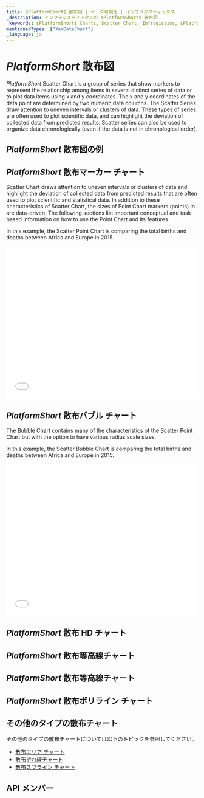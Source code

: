 ```yaml
---
title: $PlatformShort$ 散布図 | データ可視化 | インフラジスティックス
_description: インフラジスティックスの $PlatformShort$ 散布図
_keywords: $PlatformShort$ Charts, Scatter Chart, Infragistics, $PlatformShort$ チャート, 散布図, インフラジスティックス
mentionedTypes: ["XamDataChart"]
_language: ja
---
```

# $PlatformShort$ 散布図

$PlatformShort$ Scatter Chart is a group of series that show markers to represent the relationship among items in several distinct series of data or to plot data items using x and y coordinates. The x and y coordinates of the data point are determined by two numeric data columns. The Scatter Series draw attention to uneven intervals or clusters of data. These types of series are often used to plot scientific data, and can highlight the deviation of collected data from predicted results. Scatter series can also be used to organize data chronologically (even if the data is not in chronological order).

## $PlatformShort$ 散布図の例
<!-- TODO use this iframe which will point to a new sample:
<iframe src='{environment:dvDemosBaseUrl}/charts/data-chart-type-scatter-series' width="100%" height="100%" seamless frameBorder="0" onload="onXPlatSampleIframeContentLoaded(this);" alt="$PlatformShort$ 散布図の例"></iframe> -->

## $PlatformShort$ 散布マーカー チャート

Scatter Chart draws attention to uneven intervals or clusters of data and highlight the deviation of collected data from predicted results that are often used to plot scientific and statistical data. In addition to these characteristics of Scatter Chart, the sizes of Point Chart markers (points) in are data-driven. The following sections list important conceptual and task-based information on how to use the Point Chart and its features.

In this example, the Scatter Point Chart is comparing the total births and deaths between Africa and Europe in 2015.

<div class="sample-container loading" style="height: 400px">
    <iframe id="cc-chart-with-legend" src='{environment:dvDemosBaseUrl}/charts/data-chart-scatter-point-chart' width="100%" height="100%" seamless frameBorder="0" onload="onXPlatSampleIframeContentLoaded(this);" alt="$PlatformShort$ 散布マーカー チャート"></iframe>
</div>

<div class="divider--half"></div>

## $PlatformShort$ 散布バブル チャート

The Bubble Chart contains many of the characteristics of the Scatter Point Chart but with the option to have various radius scale sizes.

In this example, the Scatter Bubble Chart is comparing the total births and deaths between Africa and Europe in 2015.

<div class="sample-container loading" style="height: 400px">
    <iframe id="cc-chart-with-legend" src='{environment:dvDemosBaseUrl}/charts/data-chart-scatter-bubble-chart-multiple-sources' width="100%" height="100%" seamless frameBorder="0" onload="onXPlatSampleIframeContentLoaded(this);" alt="$PlatformShort$ 散布バブル チャート"></iframe>
</div>

<div class="divider--half"></div>

## $PlatformShort$ 散布 HD チャート

<!-- data-chart-type-scatter-hd-series.md -->

## $PlatformShort$ 散布等高線チャート

<!-- TODO copy and combine content (code snippets, description) from these topics:
	data-chart-type-scatter-contour-series.md
-->

## $PlatformShort$ 散布等高線チャート


<!-- data-chart-type-scatter-polygon-series.md -->

## $PlatformShort$ 散布ポリライン チャート

<!-- data-chart-type-scatter-polyline-series.md -->

## その他のタイプの散布チャート

その他のタイプの散布チャートについては以下のトピックを参照してください。

- [散布エリア チャート](chart-types-area.md#$PlatformShort$-Scatter-Area-Chart)
- [散布折れ線チャート](chart-types-line.md#$PlatformShort$-Scatter-Line-Chart)
- [散布スプライン チャート](chart-types-spline.md#$PlatformShort$-Scatter-Spline-Chart)


## API メンバー
<!-- TODO list API links used in this topic -->


